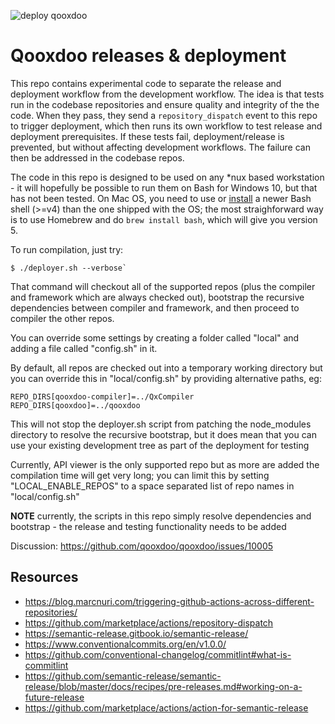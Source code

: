 ![deploy qooxdoo](https://github.com/qooxdoo/deployment/workflows/deploy%20qooxdoo/badge.svg)

# Qooxdoo releases & deployment

This repo contains experimental code to separate the release and deployment
workflow from the development workflow. The idea is that tests run in the
codebase repositories and ensure quality and integrity of the the code. When
they pass, they send a `repository_dispatch` event to this repo to trigger
deployment, which then runs its own workflow to test release and deployment
prerequisites. If these tests fail, deployment/release is prevented, but without
affecting development workflows. The failure can then be addressed in the
codebase repos.

The code in this repo is designed to be used on any *nux based
workstation - it will hopefully be possible to run them on Bash for
Windows 10, but that has not been tested. On Mac OS, you need to use or
[install](https://itnext.io/upgrading-bash-on-macos-7138bd1066ba) a newer Bash
shell (>=v4) than the one shipped with the OS; the most straighforward way is
to use Homebrew and do `brew install bash`, which will give you version 5.

To run compilation, just try: 

```
$ ./deployer.sh --verbose`
```

That command will checkout all of the supported repos (plus the compiler and framework 
which are always checked out), bootstrap the recursive dependencies between compiler 
and framework, and then proceed to compiler the other repos.

You can override some settings by creating a folder called "local" and adding
a file called "config.sh" in it.  

By default, all repos are checked out into a temporary working directory but you 
can override this in "local/config.sh" by providing alternative paths, eg:

```
REPO_DIRS[qooxdoo-compiler]=../QxCompiler
REPO_DIRS[qooxdoo]=../qooxdoo
```

This will not stop the deployer.sh script from patching the node_modules directory
to resolve the recursive bootstrap, but it does mean that you can use your existing
development tree as part of the deployment for testing

Currently, API viewer is the only supported repo but as more are added the compilation
time will get very long; you can limit this by setting "LOCAL_ENABLE_REPOS" to a 
space separated list of repo names in "local/config.sh"

**NOTE** currently, the scripts in this repo simply resolve dependencies and bootstrap -
the release and testing functionality needs to be added

Discussion: https://github.com/qooxdoo/qooxdoo/issues/10005

## Resources

- https://blog.marcnuri.com/triggering-github-actions-across-different-repositories/
- https://github.com/marketplace/actions/repository-dispatch
- https://semantic-release.gitbook.io/semantic-release/
- https://www.conventionalcommits.org/en/v1.0.0/
- https://github.com/conventional-changelog/commitlint#what-is-commitlint
- https://github.com/semantic-release/semantic-release/blob/master/docs/recipes/pre-releases.md#working-on-a-future-release
- https://github.com/marketplace/actions/action-for-semantic-release
